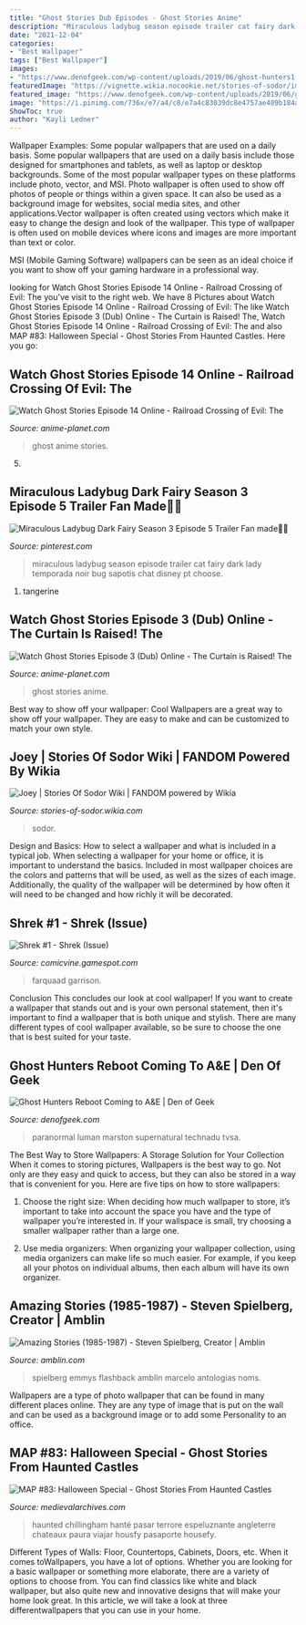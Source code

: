 ```yaml
---
title: "Ghost Stories Dub Episodes - Ghost Stories Anime"
description: "Miraculous ladybug season episode trailer cat fairy dark lady temporada noir bug sapotis chat disney pt choose"
date: "2021-12-04"
categories:
- "Best Wallpaper"
tags: ["Best Wallpaper"]
images:
- "https://www.denofgeek.com/wp-content/uploads/2019/06/ghost-hunters1.jpg?fit=2048%2C1365"
featuredImage: "https://vignette.wikia.nocookie.net/stories-of-sodor/images/5/5e/Joey.png/revision/latest/scale-to-width-down/2000?cb=20170812233220"
featured_image: "https://www.denofgeek.com/wp-content/uploads/2019/06/ghost-hunters1.jpg?fit=2048%2C1365"
image: "https://i.pinimg.com/736x/e7/a4/c8/e7a4c83039dc8e4757ae409b184a9855.jpg"
ShowToc: true
author: "Kayli Ledner"
---
```



Wallpaper Examples: Some popular wallpapers that are used on a daily basis.
Some popular wallpapers that are used on a daily basis include those designed for smartphones and tablets, as well as laptop or desktop backgrounds. Some of the most popular wallpaper types on these platforms include photo, vector, and MSI. 
Photo wallpaper is often used to show off photos of people or things within a given space. It can also be used as a background image for websites, social media sites, and other applications.Vector wallpaper is often created using vectors which make it easy to change the design and look of the wallpaper. This type of wallpaper is often used on mobile devices where icons and images are more important than text or color. 

MSI (Mobile Gaming Software) wallpapers can be seen as an ideal choice if you want to show off your gaming hardware in a professional way.

	

		
looking for Watch Ghost Stories Episode 14 Online - Railroad Crossing of Evil: The you've visit to the right web. We have 8 Pictures about Watch Ghost Stories Episode 14 Online - Railroad Crossing of Evil: The like Watch Ghost Stories Episode 3 (Dub) Online - The Curtain is Raised! The, Watch Ghost Stories Episode 14 Online - Railroad Crossing of Evil: The and also MAP #83: Halloween Special - Ghost Stories From Haunted Castles. Here you go:
		
    
## Watch Ghost Stories Episode 14 Online - Railroad Crossing Of Evil: The

<img loading=lazy src="https://img1.ak.crunchyroll.com/i/spire3-tmb/6e756d1e8429b4e6117408e3ea09d96f1452213632_full.jpg" onerror="this.onerror=null;this.src='https://tse2.mm.bing.net/th?id=OIP.f_33C7yR9q4xoOdvehZbXAHaFo&amp;pid=15.1';" alt="Watch Ghost Stories Episode 14 Online - Railroad Crossing of Evil: The">

_Source: anime-planet.com_

>ghost anime stories. 

	

5.

    
## Miraculous Ladybug Dark Fairy Season 3 Episode 5 Trailer Fan Made🐞🐞

<img loading=lazy src="https://i.pinimg.com/736x/e7/a4/c8/e7a4c83039dc8e4757ae409b184a9855.jpg" onerror="this.onerror=null;this.src='https://tse4.mm.bing.net/th?id=OIP.X7SXq0iGAq3CEohaR1E3JAHaEK&amp;pid=15.1';" alt="Miraculous Ladybug Dark Fairy Season 3 Episode 5 Trailer Fan made🐞🐞">

_Source: pinterest.com_

>miraculous ladybug season episode trailer cat fairy dark lady temporada noir bug sapotis chat disney pt choose. 

	

1. tangerine 

    
## Watch Ghost Stories Episode 3 (Dub) Online - The Curtain Is Raised! The

<img loading=lazy src="https://img1.ak.crunchyroll.com/i/spire1-tmb/9c9ee271bec0f911d88418c13e73c0161452213069_full.jpg" onerror="this.onerror=null;this.src='https://tse1.mm.bing.net/th?id=OIP.ErRcpPR7cKGhiRmwgmAsvQHaFm&amp;pid=15.1';" alt="Watch Ghost Stories Episode 3 (Dub) Online - The Curtain is Raised! The">

_Source: anime-planet.com_

>ghost stories anime. 

	

Best way to show off your wallpaper:
Cool Wallpapers are a great way to show off your wallpaper. They are easy to make and can be customized to match your own style.

    
## Joey | Stories Of Sodor Wiki | FANDOM Powered By Wikia

<img loading=lazy src="https://vignette.wikia.nocookie.net/stories-of-sodor/images/5/5e/Joey.png/revision/latest/scale-to-width-down/2000?cb=20170812233220" onerror="this.onerror=null;this.src='https://tse1.mm.bing.net/th?id=OIP.40w8HgU180LJjzmwukqGwgHaFj&amp;pid=15.1';" alt="Joey | Stories Of Sodor Wiki | FANDOM powered by Wikia">

_Source: stories-of-sodor.wikia.com_

>sodor. 

	

Design and Basics: How to select a wallpaper and what is included in a typical job.
When selecting a wallpaper for your home or office, it is important to understand the basics. Included in most wallpaper choices are the colors and patterns that will be used, as well as the sizes of each image. Additionally, the quality of the wallpaper will be determined by how often it will need to be changed and how richly it will be decorated.

    
## Shrek #1 - Shrek (Issue)

<img loading=lazy src="https://comicvine.gamespot.com/a/uploads/scale_medium/2/25521/626701-naamloos.jpg" onerror="this.onerror=null;this.src='https://tse1.mm.bing.net/th?id=OIP.eSsK5EvO0XnPxMz5_8QU9QHaLj&amp;pid=15.1';" alt="Shrek #1 - Shrek (Issue)">

_Source: comicvine.gamespot.com_

>farquaad garrison. 

	

Conclusion
This concludes our look at cool wallpaper! If you want to create a wallpaper that stands out and is your own personal statement, then it's important to find a wallpaper that is both unique and stylish. There are many different types of cool wallpaper available, so be sure to choose the one that is best suited for your taste.

    
## Ghost Hunters Reboot Coming To A&amp;E | Den Of Geek

<img loading=lazy src="https://www.denofgeek.com/wp-content/uploads/2019/06/ghost-hunters1.jpg?fit=2048%2C1365" onerror="this.onerror=null;this.src='https://tse2.mm.bing.net/th?id=OIP.HjlrOfdSb1bx8NzGAkf3sgHaE7&amp;pid=15.1';" alt="Ghost Hunters Reboot Coming to A&amp;E | Den of Geek">

_Source: denofgeek.com_

>paranormal luman marston supernatural technadu tvsa. 

	

The Best Way to Store Wallpapers: A Storage Solution for Your Collection
When it comes to storing pictures, Wallpapers is the best way to go. Not only are they easy and quick to access, but they can also be stored in a way that is convenient for you. Here are five tips on how to store wallpapers:
1) Choose the right size: When deciding how much wallpaper to store, it’s important to take into account the space you have and the type of wallpaper you’re interested in. If your wallspace is small, try choosing a smaller wallpaper rather than a large one.

2) Use media organizers: When organizing your wallpaper collection, using media organizers can make life so much easier. For example, if you keep all your photos on individual albums, then each album will have its own organizer.

    
## Amazing Stories (1985-1987) - Steven Spielberg, Creator | Amblin

<img loading=lazy src="https://amblin.com/wp-content/uploads/2018/09/amazingstories_1985_poster_2-533x800.jpg" onerror="this.onerror=null;this.src='https://tse3.mm.bing.net/th?id=OIP.Y3quehGzmjFDh4QFUf7V3wHaLH&amp;pid=15.1';" alt="Amazing Stories (1985-1987) - Steven Spielberg, Creator | Amblin">

_Source: amblin.com_

>spielberg emmys flashback amblin marcelo antologias noms. 

	



Wallpapers are a type of photo wallpaper that can be found in many different places online. They are any type of image that is put on the wall and can be used as a background image or to add some Personality to an office.

    
## MAP #83: Halloween Special - Ghost Stories From Haunted Castles

<img loading=lazy src="https://medievalarchives.com/wp-content/uploads/2020/10/Chillingham-Castle-Haunted-Featured-1024x683.jpg" onerror="this.onerror=null;this.src='https://tse3.mm.bing.net/th?id=OIP.2ttEpBmei30BGCSXtW-_hwHaE8&amp;pid=15.1';" alt="MAP #83: Halloween Special - Ghost Stories From Haunted Castles">

_Source: medievalarchives.com_

>haunted chillingham hanté pasar terrore espeluznante angleterre chateaux paura viajar housfy pasaporte housefy. 

	

Different Types of Walls: Floor, Countertops, Cabinets, Doors, etc.
When it comes toWallpapers, you have a lot of options. Whether you are looking for a basic wallpaper or something more elaborate, there are a variety of options to choose from. You can find classics like white and black wallpaper, but also quite new and innovative designs that will make your home look great. In this article, we will take a look at three differentwallpapers that you can use in your home.

